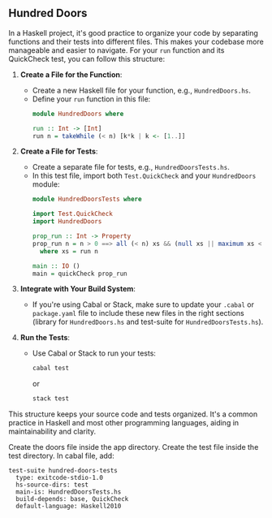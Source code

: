 ## Hundred Doors

In a Haskell project, it's good practice to organize your code by separating functions and their tests into different files. This makes your codebase more manageable and easier to navigate. For your `run` function and its QuickCheck test, you can follow this structure:

1. **Create a File for the Function**:
   - Create a new Haskell file for your function, e.g., `HundredDoors.hs`.
   - Define your `run` function in this file:
     ```haskell
     module HundredDoors where

     run :: Int -> [Int]
     run n = takeWhile (< n) [k*k | k <- [1..]]
     ```

2. **Create a File for Tests**:
   - Create a separate file for tests, e.g., `HundredDoorsTests.hs`.
   - In this test file, import both `Test.QuickCheck` and your `HundredDoors` module:
     ```haskell
     module HundredDoorsTests where

     import Test.QuickCheck
     import HundredDoors

     prop_run :: Int -> Property
     prop_run n = n > 0 ==> all (< n) xs && (null xs || maximum xs < n)
       where xs = run n

     main :: IO ()
     main = quickCheck prop_run
     ```

3. **Integrate with Your Build System**:
   - If you're using Cabal or Stack, make sure to update your `.cabal` or `package.yaml` file to include these new files in the right sections (library for `HundredDoors.hs` and test-suite for `HundredDoorsTests.hs`).

4. **Run the Tests**:
   - Use Cabal or Stack to run your tests:
     ```bash
     cabal test
     ```
     or
     ```bash
     stack test
     ```

This structure keeps your source code and tests organized. It's a common practice in Haskell and most other programming languages, aiding in maintainability and clarity.

Create the doors file inside the app directory. Create the test file inside the test directory. In cabal file, add:

```
test-suite hundred-doors-tests
  type: exitcode-stdio-1.0
  hs-source-dirs: test
  main-is: HundredDoorsTests.hs
  build-depends: base, QuickCheck   
  default-language: Haskell2010
```
